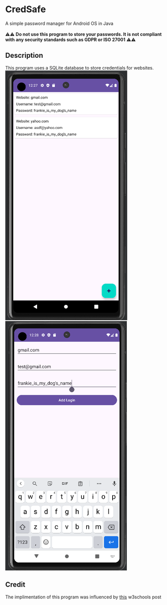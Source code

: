 # CredSafe
A simple password manager for Android OS in Java </br> </br>
⚠️⚠️ **Do not use this program to store your passwords. It is not compliant with any security standards such as GDPR or ISO 27001** ⚠️⚠️
## Description
This program uses a SQLite database to store credentials for websites. </br>
![](/images/logins.png) 
![](/images/add_login.png)
## Credit 
The implimentation of this program was influenced by [this](https://www.geeksforgeeks.org/how-to-read-data-from-sqlite-database-in-android/) w3schools post
